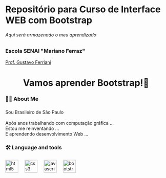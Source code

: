 # Repositório para Curso de Interface WEB com Bootstrap

###### Aqui será armazenado o meu aprendizado

### Escola SENAI "Mariano Ferraz"

[Prof. Gustavo Ferriani](https://github.com/guuhferiani/)

###

<h1 align="center">Vamos aprender Bootstrap!👋</h1>

###

<h3 align="left">👩‍💻  About Me</h3>

###

<p align="left">Sou Brasileiro de São Paulo<br><br>Após anos trabalhando com computação gráfica ...<br>Estou me reinventando ...<br>E aprendendo desenvolvimento Web ...</p>

###

<h3 align="left">🛠 Language and tools</h3>

###

<div align="left">
  <img src="https://cdn.jsdelivr.net/gh/devicons/devicon/icons/html5/html5-original.svg" height="40" alt="html5 logo"  />
  <img width="12" />
  <img src="https://cdn.jsdelivr.net/gh/devicons/devicon/icons/css3/css3-original.svg" height="40" alt="css3 logo"  />
  <img width="12" />
  <img src="https://cdn.jsdelivr.net/gh/devicons/devicon/icons/javascript/javascript-original.svg" height="40" alt="javascript logo"  />
  <img width="12" />
  <img src="https://cdn.jsdelivr.net/gh/devicons/devicon/icons/bootstrap/bootstrap-original.svg" height="40" alt="bootstrap logo"  />
</div>

###